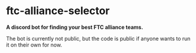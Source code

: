 # ftc-alliance-selector

**A discord bot for finding your best FTC alliance teams.**

The bot is currently not public, but the code is public if anyone wants to run it on their own for now.
